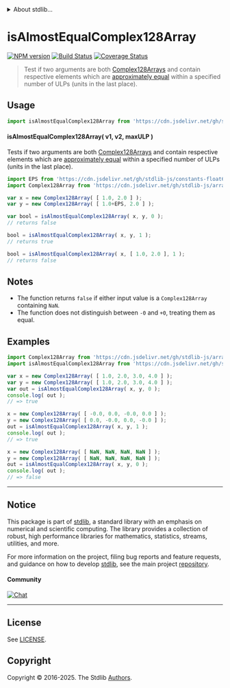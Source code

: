 <!--

@license Apache-2.0

Copyright (c) 2025 The Stdlib Authors.

Licensed under the Apache License, Version 2.0 (the "License");
you may not use this file except in compliance with the License.
You may obtain a copy of the License at

   http://www.apache.org/licenses/LICENSE-2.0

Unless required by applicable law or agreed to in writing, software
distributed under the License is distributed on an "AS IS" BASIS,
WITHOUT WARRANTIES OR CONDITIONS OF ANY KIND, either express or implied.
See the License for the specific language governing permissions and
limitations under the License.

-->


<details>
  <summary>
    About stdlib...
  </summary>
  <p>We believe in a future in which the web is a preferred environment for numerical computation. To help realize this future, we've built stdlib. stdlib is a standard library, with an emphasis on numerical and scientific computation, written in JavaScript (and C) for execution in browsers and in Node.js.</p>
  <p>The library is fully decomposable, being architected in such a way that you can swap out and mix and match APIs and functionality to cater to your exact preferences and use cases.</p>
  <p>When you use stdlib, you can be absolutely certain that you are using the most thorough, rigorous, well-written, studied, documented, tested, measured, and high-quality code out there.</p>
  <p>To join us in bringing numerical computing to the web, get started by checking us out on <a href="https://github.com/stdlib-js/stdlib">GitHub</a>, and please consider <a href="https://opencollective.com/stdlib">financially supporting stdlib</a>. We greatly appreciate your continued support!</p>
</details>

# isAlmostEqualComplex128Array

[![NPM version][npm-image]][npm-url] [![Build Status][test-image]][test-url] [![Coverage Status][coverage-image]][coverage-url] <!-- [![dependencies][dependencies-image]][dependencies-url] -->

> Test if two arguments are both [Complex128Arrays][@stdlib/array/complex128] and contain respective elements which are [approximately equal][@stdlib/assert/is-almost-equal] within a specified number of ULPs (units in the last place).



<section class="usage">

## Usage

<!-- eslint-disable id-length -->

```javascript
import isAlmostEqualComplex128Array from 'https://cdn.jsdelivr.net/gh/stdlib-js/assert-is-almost-equal-complex128array@deno/mod.js';
```

#### isAlmostEqualComplex128Array( v1, v2, maxULP )

Tests if two arguments are both [Complex128Arrays][@stdlib/array/complex128] and contain respective elements which are [approximately equal][@stdlib/assert/is-almost-equal] within a specified number of ULPs (units in the last place).

<!-- eslint-disable id-length -->

```javascript
import EPS from 'https://cdn.jsdelivr.net/gh/stdlib-js/constants-float64-eps@deno/mod.js';
import Complex128Array from 'https://cdn.jsdelivr.net/gh/stdlib-js/array-complex128@deno/mod.js';

var x = new Complex128Array( [ 1.0, 2.0 ] );
var y = new Complex128Array( [ 1.0+EPS, 2.0 ] );

var bool = isAlmostEqualComplex128Array( x, y, 0 );
// returns false

bool = isAlmostEqualComplex128Array( x, y, 1 );
// returns true

bool = isAlmostEqualComplex128Array( x, [ 1.0, 2.0 ], 1 );
// returns false
```

</section>

<!-- /.usage -->

<section class="notes">

## Notes

-   The function returns `false` if either input value is a `Complex128Array` containing `NaN`.
-   The function does not distinguish between `-0` and `+0`, treating them as equal.

</section>

<!-- /.notes -->

<section class="examples">

## Examples

<!-- eslint no-undef: "error" -->

<!-- eslint-disable id-length -->

```javascript
import Complex128Array from 'https://cdn.jsdelivr.net/gh/stdlib-js/array-complex128@deno/mod.js';
import isAlmostEqualComplex128Array from 'https://cdn.jsdelivr.net/gh/stdlib-js/assert-is-almost-equal-complex128array@deno/mod.js';

var x = new Complex128Array( [ 1.0, 2.0, 3.0, 4.0 ] );
var y = new Complex128Array( [ 1.0, 2.0, 3.0, 4.0 ] );
var out = isAlmostEqualComplex128Array( x, y, 0 );
console.log( out );
// => true

x = new Complex128Array( [ -0.0, 0.0, -0.0, 0.0 ] );
y = new Complex128Array( [ 0.0, -0.0, 0.0, -0.0 ] );
out = isAlmostEqualComplex128Array( x, y, 1 );
console.log( out );
// => true

x = new Complex128Array( [ NaN, NaN, NaN, NaN ] );
y = new Complex128Array( [ NaN, NaN, NaN, NaN ] );
out = isAlmostEqualComplex128Array( x, y, 0 );
console.log( out );
// => false
```

</section>

<!-- /.examples -->

<!-- Section for related `stdlib` packages. Do not manually edit this section, as it is automatically populated. -->

<section class="related">

</section>

<!-- /.related -->

<!-- Section for all links. Make sure to keep an empty line after the `section` element and another before the `/section` close. -->


<section class="main-repo" >

* * *

## Notice

This package is part of [stdlib][stdlib], a standard library with an emphasis on numerical and scientific computing. The library provides a collection of robust, high performance libraries for mathematics, statistics, streams, utilities, and more.

For more information on the project, filing bug reports and feature requests, and guidance on how to develop [stdlib][stdlib], see the main project [repository][stdlib].

#### Community

[![Chat][chat-image]][chat-url]

---

## License

See [LICENSE][stdlib-license].


## Copyright

Copyright &copy; 2016-2025. The Stdlib [Authors][stdlib-authors].

</section>

<!-- /.stdlib -->

<!-- Section for all links. Make sure to keep an empty line after the `section` element and another before the `/section` close. -->

<section class="links">

[npm-image]: http://img.shields.io/npm/v/@stdlib/assert-is-almost-equal-complex128array.svg
[npm-url]: https://npmjs.org/package/@stdlib/assert-is-almost-equal-complex128array

[test-image]: https://github.com/stdlib-js/assert-is-almost-equal-complex128array/actions/workflows/test.yml/badge.svg?branch=main
[test-url]: https://github.com/stdlib-js/assert-is-almost-equal-complex128array/actions/workflows/test.yml?query=branch:main

[coverage-image]: https://img.shields.io/codecov/c/github/stdlib-js/assert-is-almost-equal-complex128array/main.svg
[coverage-url]: https://codecov.io/github/stdlib-js/assert-is-almost-equal-complex128array?branch=main

<!--

[dependencies-image]: https://img.shields.io/david/stdlib-js/assert-is-almost-equal-complex128array.svg
[dependencies-url]: https://david-dm.org/stdlib-js/assert-is-almost-equal-complex128array/main

-->

[chat-image]: https://img.shields.io/gitter/room/stdlib-js/stdlib.svg
[chat-url]: https://app.gitter.im/#/room/#stdlib-js_stdlib:gitter.im

[stdlib]: https://github.com/stdlib-js/stdlib

[stdlib-authors]: https://github.com/stdlib-js/stdlib/graphs/contributors

[umd]: https://github.com/umdjs/umd
[es-module]: https://developer.mozilla.org/en-US/docs/Web/JavaScript/Guide/Modules

[deno-url]: https://github.com/stdlib-js/assert-is-almost-equal-complex128array/tree/deno
[deno-readme]: https://github.com/stdlib-js/assert-is-almost-equal-complex128array/blob/deno/README.md
[umd-url]: https://github.com/stdlib-js/assert-is-almost-equal-complex128array/tree/umd
[umd-readme]: https://github.com/stdlib-js/assert-is-almost-equal-complex128array/blob/umd/README.md
[esm-url]: https://github.com/stdlib-js/assert-is-almost-equal-complex128array/tree/esm
[esm-readme]: https://github.com/stdlib-js/assert-is-almost-equal-complex128array/blob/esm/README.md
[branches-url]: https://github.com/stdlib-js/assert-is-almost-equal-complex128array/blob/main/branches.md

[stdlib-license]: https://raw.githubusercontent.com/stdlib-js/assert-is-almost-equal-complex128array/main/LICENSE

[@stdlib/array/complex128]: https://github.com/stdlib-js/array-complex128/tree/deno

[@stdlib/assert/is-almost-equal]: https://github.com/stdlib-js/assert-is-almost-equal/tree/deno

</section>

<!-- /.links -->
